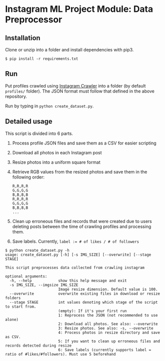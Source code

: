 # Instagram ML Project Module: Data Preprocessor

## Installation
Clone or unzip into a folder and install dependencies with pip3.

```
$ pip install -r requirements.txt
```

## Run
Put profiles crawled using [Instagram Crawler](https://github.com/simonseo/instacrawler-privateapi) into a folder (by default `profiles/` folder). The JSON format must follow that defined in the above repository.

Run by typing in `python create_dataset.py`.


## Detailed usage

This script is divided into 6 parts.

1. Process profile JSON files and save them as a CSV for easier scripting
1. Download all photos in each Instagram post
1. Resize photos into a uniform square format
1. Retrieve RGB values from the resized photos and save them in the following order:

    ```
    R,R,R,R
    G,G,G,G
    B,B,B,B
    R,R,R,R
    G,G,G,G
    B,B,B,B
    ...
    ```

1. Clean up erroneous files and records that were created due to users deleting posts between the time of crawling profiles and processing them.
1. Save labels. Currently, `label := # of likes / # of followers`

```
$ python create_dataset.py -h
usage: create_dataset.py [-h] [-s IMG_SIZE] [--overwrite] [--stage STAGE]

This script preprocesses data collected from crawling instagram

optional arguments:
  -h, --help            show this help message and exit
  -s IMG_SIZE, --imgsize IMG_SIZE
                        Image resize dimension. Default value is 100.
  --overwrite           overwrite existing files in download or resize folders
  --stage STAGE         int values denoting which stage of the script to start from.
                        (empty): If it's your first run
                        1: Reprocess the JSON (not recommended to use alone)
                        2: Download all photos. See also: --overwrite
                        3: Resize photos. See also: -s, --overwrite
                        4: Process photos in resize directory and save as CSV.
                        5: If you want to clean up erroneous files and records detected during resize
                        6: Save labels (currently supports label = ratio of #likes/#followers). Must use 5 beforehand
```
